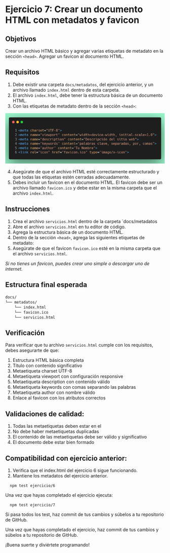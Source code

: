 # Ejercicio 7: Crear un documento HTML con metadatos y favicon

## Objetivos
Crear un archivo HTML básico y agregar varias etiquetas de metadato en la sección `<head>`. Agregar un favicon al documento HTML.

## Requisitos

1. Debe existir una carpeta `docs/metadatos`, del ejercicio anterior, y un archivo llamado `index.html` dentro de esta carpeta.
2. El archivo `index.html`, debe tener la estructura básica de un documento HTML.
3. Con las etiquetas de metadato dentro de la sección `<head>`:

![Metadatos](img/metadatos2.png)

4. Asegúrate de que el archivo HTML esté correctamente estructurado y que todas las etiquetas estén cerradas adecuadamente.
5. Debes incluir un favicon en el documento HTML. El favicon debe ser un archivo llamado `favicon.ico` y debe estar en la misma carpeta que el archivo `index.html`.

## Instrucciones
1. Crea el archivo `servicios.html` dentro de la carpeta `docs/metadatos
2. Abre el archivo `servicios.html` en tu editor de código. 
3. Agrega la estructura básica de un documento HTML.
4. Dentro de la sección `<head>`, agrega las siguientes etiquetas de metadato:
5. Asegúrate de que el favicon `favicon.ico` esté en la misma carpeta que el archivo `servicios.html`. 

*Si no tienes un favicon, puedes crear uno simple o descargar uno de internet.*

## Estructura final esperada

```
docs/
└── metadatos/
    └── index.html
    └── favicon.ico
    └── servicios.html
```

## Verificación

Para verificar que tu archivo `servicios.html` cumple con los requisitos, debes asegurarte de que:

   1. Estructura HTML básica completa
   2. Título con contenido significativo
   3. Metaetiqueta charset UTF-8
   4. Metaetiqueta viewport con configuración responsive
   5. Metaetiqueta description con contenido válido
   6. Metaetiqueta keywords con comas separando las palabras
   7. Metaetiqueta author con nombre válido
   8. Enlace al favicon con los atributos correctos

## Validaciones de calidad:

   1. Todas las metaetiquetas deben estar en el <head>
   2. No debe haber metaetiquetas duplicadas
   3. El contenido de las metaetiquetas debe ser válido y significativo
   4. El documento debe estar bien formado

## Compatibilidad con ejercicio anterior:

   1. Verifica que el index.html del ejercicio 6 sigue funcionando.
   2.  Mantiene los metadatos del ejercicio anterior.
``` npm
  npm test ejercicio/6
```

Una vez que hayas completado el ejercicio ejecuta:
``` npm
  npm test ejercicio/7
```
Si pasa todos los test, haz commit de tus cambios y súbelos a tu repositorio de GitHub.  

Una vez que hayas completado el ejercicio, haz commit de tus cambios y súbelos a tu repositorio de GitHub.

¡Buena suerte y diviértete programando!
